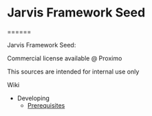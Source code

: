 # Jarvis Framework Seed
======
 
Jarvis Framework Seed: 

Commercial license available @ Proximo

This sources are intended for internal use only

Wiki

- Developing
	- [Prerequisites](wiki/dev/prerequisites.md)
	